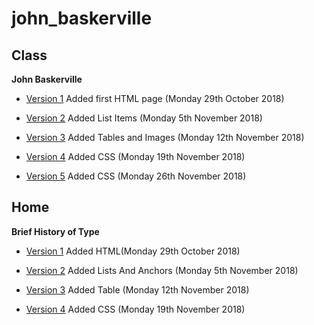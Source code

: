 # john_baskerville


## Class

<b>John Baskerville</b> 

- [Version 1](https://hopemcilroy.github.io/john_baskerville/baskerville1.html) 
Added first HTML page (Monday 29th October 2018)

- [Version 2](https://hopemcilroy.github.io/john_baskerville/baskerville2.html) 
Added List Items (Monday 5th November 2018)

- [Version 3](https://hopemcilroy.github.io/john_baskerville/baskerville3.html) 
Added Tables and Images (Monday 12th November 2018)

- [Version 4](https://hopemcilroy.github.io/john_baskerville/baskerville4.html) 
Added CSS (Monday 19th November 2018)

- [Version 5](https://hopemcilroy.github.io/john_baskerville/baskerville5.html) 
Added CSS (Monday 26th November 2018)

## Home


<b>Brief History of Type</b>

- [Version 1](https://hopemcilroy.github.io/john_baskerville/history1.html)
Added HTML(Monday 29th October 2018)

- [Version 2](https://hopemcilroy.github.io/john_baskerville/history2.html)
Added Lists And Anchors (Monday 5th November 2018)

- [Version 3](https://hopemcilroy.github.io/john_baskerville/history3.html)
Added Table (Monday 12th November 2018)

- [Version 4](https://hopemcilroy.github.io/john_baskerville/history4.html)
Added CSS (Monday 19th November 2018)
